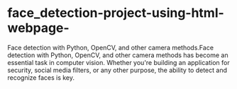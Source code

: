 # face_detection-project-using-html-webpage-
Face detection with Python, OpenCV, and other camera methods.Face detection with Python, OpenCV, and other camera methods has become an essential task in computer vision. Whether you're building an application for security, social media filters, or any other purpose, the ability to detect and recognize faces is key. 
